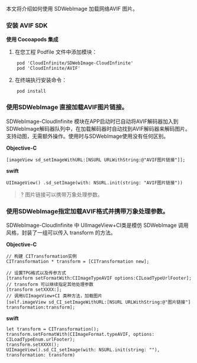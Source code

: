
本文将介绍如何使用 SDWebImage 加载网络AVIF 图片。

### 安装 AVIF SDK

**使用 Cocoapods 集成**
1. 在您工程 Podfile 文件中添加模块：
```
    pod 'CloudInfinite/SDWebImage-CloudInfinite'
    pod 'CloudInfinite/AVIF'
```
2. 在终端执行安装命令：
```
    pod install
```

### 使用SDWebImage 直接加载AVIF图片链接。
SDWebImage-CloudInfinite 模块在APP启动时已自动将AVIF解码器加入到SDWebImage解码器队列中，在加载解码器时自动找到AVIF解码器来解码图片。支持动图，无需额外操作。使用时与SDWebImage使用没有任何区别。

**Objective-C**
```
[imageView sd_setImageWithURL:[NSURL URLWithString:@"AVIF图片链接"]];
```

**swift**
```
UIImageView() .sd_setImage(with: NSURL.init(string: "AVIF图片链接"))
```

>? 图片链接可以携带万象处理参数。

### 使用SDWebImage指定加载AVIF格式并携带万象处理参数。
SDWebImage-CloudInfinite 中 UIImageView+CI类是模仿 SDWebImage 调用风格，封装了一组可以传入 transform 的方法。

**Objective-C**
```
// 构建 CITransformation实例
CITransformation * transform = [CITransformation new];

// 设置TPG格式以及传参方式
[transform setFormatWith:CIImageTypeAVIF options:CILoadTypeUrlFooter];
// transform 可以继续指定其他处理参数
[transform setXXXX:];
// 调用UIImageView+CI 类种方法，加载图片
[self.imageView sd_CI_setImageWithURL:[NSURL URLWithString:@"图片链接"] transformation:transform];
```

**swift**
```
let transform = CITransformation();
transform.setFormatWith(CIImageFormat.typeAVIF, options: CILoadTypeEnum.urlFooter);
transform.setXXXX();
UIImageView().sd_CI_setImage(with: NSURL.init(string: ""), transformation: transform)
```


